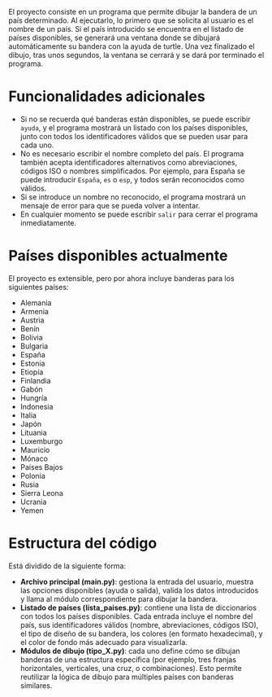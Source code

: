 El proyecto consiste en un programa que permite dibujar la bandera de un país determinado. Al ejecutarlo, lo primero que se solicita al usuario es el nombre de un país. Si el país introducido se encuentra en el listado de países disponibles, se generará una ventana donde se dibujará automáticamente su bandera con la ayuda de turtle. Una vez finalizado el dibujo, tras unos segundos, la ventana se cerrará y se dará por terminado el programa.

# Funcionalidades adicionales
* Si no se recuerda qué banderas están disponibles, se puede escribir `ayuda`, y el programa mostrará un listado con los países disponibles, junto con todos los identificadores válidos que se pueden usar para cada uno.
* No es necesario escribir el nombre completo del país. El programa también acepta identificadores alternativos como abreviaciones, códigos ISO o nombres simplificados. Por ejemplo, para España se puede introducir `España`, `es` o `esp`, y todos serán reconocidos como válidos.
* Si se introduce un nombre no reconocido, el programa mostrará un mensaje de error para que se pueda volver a intentar.
* En cualquier momento se puede escribir `salir` para cerrar el programa inmediatamente.


# Países disponibles actualmente
El proyecto es extensible, pero por ahora incluye banderas para los siguientes países:
* Alemania
* Armenia
* Austria
* Benín
* Bolivia
* Bulgaria
* España
* Estonia
* Etiopía
* Finlandia
* Gabón
* Hungría
* Indonesia
* Italia
* Japón
* Lituania
* Luxemburgo
* Mauricio
* Mónaco
* Países Bajos
* Polonia
* Rusia
* Sierra Leona
* Ucrania
* Yemen

# Estructura del código
Está dividido de la siguiente forma:
* **Archivo principal (main.py)**: gestiona la entrada del usuario, muestra las opciones disponibles (ayuda o salida), valida los datos introducidos y llama al módulo correspondiente para dibujar la bandera.
* **Listado de países (lista_paises.py)**: contiene una lista de diccionarios con todos los países disponibles. Cada entrada incluye el nombre del país, sus identificadores válidos (nombre, abreviaciones, códigos ISO), el tipo de diseño de su bandera, los colores (en formato hexadecimal), y el color de fondo más adecuado para visualizarla.
* **Módulos de dibujo (tipo_X.py)**: cada uno define cómo se dibujan banderas de una estructura específica (por ejemplo, tres franjas horizontales, verticales, una cruz, o combinaciones). Esto permite reutilizar la lógica de dibujo para múltiples países con banderas similares.
